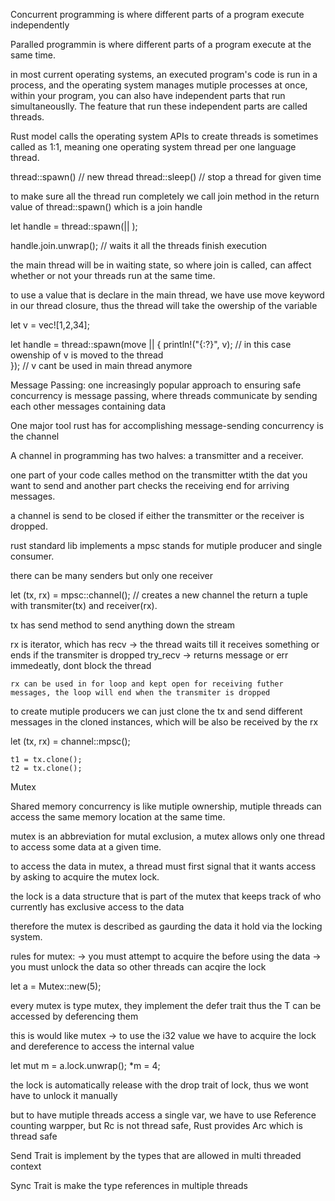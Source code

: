 Concurrent programming is where different parts of a program execute independently

Paralled programmin is where different parts of a program execute at the same time.

in most current operating systems, an executed program's code is run in a process, and the operating system manages mutiple processes at once, within your program, you can also have independent parts that run simultaneouslly. The feature that run these independent parts are called threads.

Rust model calls the operating system APIs to create threads is sometimes called as 1:1, meaning one operating system thread per one language thread.

thread::spawn() // new thread
thread::sleep() // stop a thread for given time

to make sure all the thread run completely we call join method in the return value of thread::spawn() which is a join handle

let handle = thread::spawn(|| <some closure here>);
	
handle.join.unwrap(); // waits it all the threads finish execution
	
the main thread will be in waiting state, so where join is called, can affect whether or not your threads run at the same time.
	
to use a value that is declare in the main thread, we have use move keyword in our thread closure, thus the thread will take the owership of the variable

let v = vec![1,2,34];
	
let handle = thread::spawn(move || {
	println!("{:?}", v); // in this case owenship of v is moved to the thread	
});
// v cant be used in main thread anymore

Message Passing:
	one increasingly popular approach to ensuring safe concurrency is message passing, where threads communicate by sending each other messages containing data
	
One major tool rust has for accomplishing message-sending concurrency is the channel

A channel in programming has two halves: a transmitter and a receiver.
	
one part of your code calles method on the transmitter wtith the dat you want to send and another part checks the receiving end for arriving messages.
	
a channel is send to be closed if either the transmitter or the receiver is dropped.

rust standard lib implements a mpsc stands for mutiple producer and single consumer.

there can be many senders but only one receiver
	
let (tx, rx) = mpsc::channel(); // creates a new channel the return a tuple with transmiter(tx) and receiver(rx).

tx has send method to send anything down the stream
	
rx is iterator, which has
	recv -> the thread waits till it receives something or ends if the transmiter is dropped
	try_recv ->  returns message or err immedeatly, dont block the thread

	rx can be used in for loop and kept open for receiving futher messages, the loop will end when the transmiter is dropped
	
to create mutiple producers we can just clone the tx and send different messages in the cloned instances, which will be also be received by the rx
	
let (tx, rx) = channel::mpsc();

	t1 = tx.clone();
	t2 = tx.clone();

Mutex
	
Shared memory concurrency is like mutiple ownership, mutiple threads can access the same memory location at the same time.
	
mutex is an abbreviation for mutal exclusion, a mutex allows only one thread to access some data at a given time. 
	
to access the data in mutex, a thread must first signal that it wants access by asking to acquire the mutex lock.
	
the lock is a data structure that is part of the mutex that keeps track of who currently has exclusive access to the data
	
therefore the mutex is described as gaurding the data it hold via the locking system.

	
rules for mutex:
	-> you must attempt to acquire the before using the data
	-> you must unlock the data so other threads can acqire the lock

let a = Mutex::new(5);

every mutex is type mutex<T>, they implement the defer trait thus the T can be accessed by deferencing them
	
this is would like mutex<i32> -> to use the i32 value we have to acquire the lock and dereference to access the internal value

let mut m = a.lock.unwrap();
*m = 4;

the lock is automatically release with the drop trait of lock, thus we wont have to unlock it manually

but to have mutiple threads access a single var, we have to use Reference counting warpper, but Rc<T> is not thread safe, Rust provides Arc<T> which is thread safe

Send Trait is implement by the types that are allowed in multi threaded 
context
	
Sync Trait is make the type references in multiple threads
	

	
	
	
	

	
